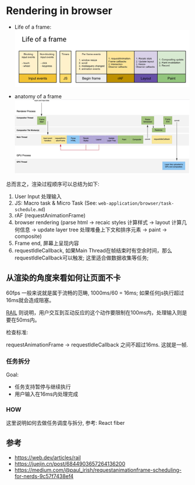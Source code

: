 # Rendering in browser

- Life of a frame:
![alt text](/assets/browser/life-of-a-frame.png)

- anatomy of a frame
![alt text](/assets/browser/anatomy-of-a-frame.png)

总而言之，渲染过程顺序可以总结为如下:

1. User Input 处理输入
2. JS: Macro task & Micro Task (See: `web-application/browser/task-schedule.md`)
3. rAF (requestAnimationFrame)
4. browser rendering (parse html -> recaic styles 计算样式 -> layout 计算几何信息 -> update layer tree 处理堆叠上下文和排序元素 -> paint -> composite)
5. Frame end, 屏幕上呈现内容
6. requestIdleCallback, 如果Main Thread在帧结束时有空余时间，那么requestIdleCallback可以触发; 这里适合做数据收集等任务;

## 从渲染的角度来看如何让页面不卡

60fps 一般来说就是属于流畅的范畴, 1000ms/60 = 16ms; 如果任何js执行超过16ms就会造成阻塞。

[RAIL](https://web.dev/articles/rail) 则说明，用户交互到互动反应的这个动作要限制在100ms内，处理输入则是要在50ms内。

检查标准:

requestAnimationFrame -> requestIdleCallback 之间不超过16ms. 这就是一帧.

### 任务拆分

Goal:

- 任务支持暂停与继续执行
- 用户输入在16ms内处理完成

### HOW

这里说明如何去做任务调度与拆分, 参考: React fiber

## 参考

- https://web.dev/articles/rail
- https://juejin.cn/post/6844903657264136200
- https://medium.com/@paul_irish/requestanimationframe-scheduling-for-nerds-9c57f7438ef4